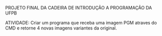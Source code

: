 PROJETO FINAL DA CADEIRA DE INTRODUÇÃO A PROGRAMAÇÃO DA UFPB 

ATIVIDADE: Criar um programa que receba uma imagem PGM atraves do CMD e retorne 4 novas imagens variantes da original.
